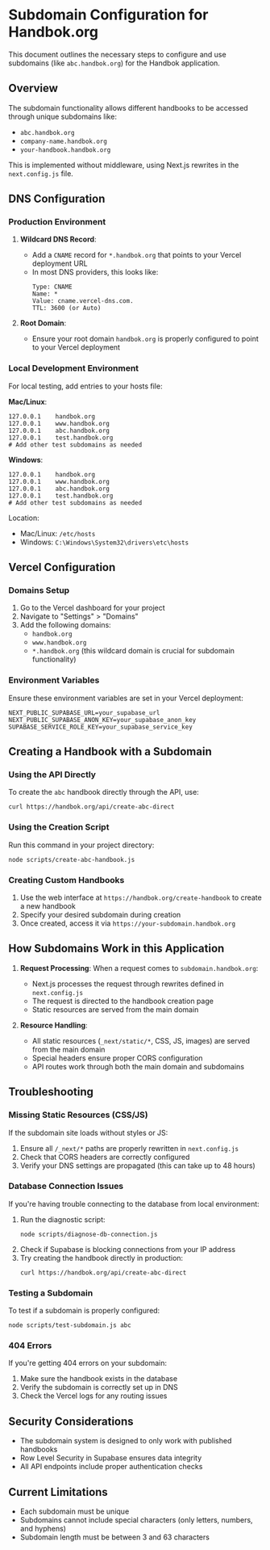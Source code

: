# Subdomain Configuration for Handbok.org

This document outlines the necessary steps to configure and use subdomains (like `abc.handbok.org`) for the Handbok application.

## Overview

The subdomain functionality allows different handbooks to be accessed through unique subdomains like:
- `abc.handbok.org`
- `company-name.handbok.org`
- `your-handbook.handbok.org`

This is implemented without middleware, using Next.js rewrites in the `next.config.js` file.

## DNS Configuration

### Production Environment

1. **Wildcard DNS Record**:
   - Add a `CNAME` record for `*.handbok.org` that points to your Vercel deployment URL
   - In most DNS providers, this looks like:
     ```
     Type: CNAME
     Name: *
     Value: cname.vercel-dns.com.
     TTL: 3600 (or Auto)
     ```

2. **Root Domain**:
   - Ensure your root domain `handbok.org` is properly configured to point to your Vercel deployment

### Local Development Environment

For local testing, add entries to your hosts file:

**Mac/Linux**:
```
127.0.0.1    handbok.org
127.0.0.1    www.handbok.org
127.0.0.1    abc.handbok.org
127.0.0.1    test.handbok.org
# Add other test subdomains as needed
```

**Windows**:
```
127.0.0.1    handbok.org
127.0.0.1    www.handbok.org
127.0.0.1    abc.handbok.org
127.0.0.1    test.handbok.org
# Add other test subdomains as needed
```

Location:
- Mac/Linux: `/etc/hosts`
- Windows: `C:\Windows\System32\drivers\etc\hosts`

## Vercel Configuration

### Domains Setup

1. Go to the Vercel dashboard for your project
2. Navigate to "Settings" > "Domains"
3. Add the following domains:
   - `handbok.org`
   - `www.handbok.org`
   - `*.handbok.org` (this wildcard domain is crucial for subdomain functionality)

### Environment Variables

Ensure these environment variables are set in your Vercel deployment:

```
NEXT_PUBLIC_SUPABASE_URL=your_supabase_url
NEXT_PUBLIC_SUPABASE_ANON_KEY=your_supabase_anon_key
SUPABASE_SERVICE_ROLE_KEY=your_supabase_service_key
```

## Creating a Handbook with a Subdomain

### Using the API Directly

To create the `abc` handbook directly through the API, use:

```
curl https://handbok.org/api/create-abc-direct
```

### Using the Creation Script

Run this command in your project directory:

```
node scripts/create-abc-handbook.js
```

### Creating Custom Handbooks

1. Use the web interface at `https://handbok.org/create-handbook` to create a new handbook
2. Specify your desired subdomain during creation
3. Once created, access it via `https://your-subdomain.handbok.org`

## How Subdomains Work in this Application

1. **Request Processing**: When a request comes to `subdomain.handbok.org`:
   - Next.js processes the request through rewrites defined in `next.config.js`
   - The request is directed to the handbook creation page
   - Static resources are served from the main domain

2. **Resource Handling**: 
   - All static resources (`_next/static/*`, CSS, JS, images) are served from the main domain
   - Special headers ensure proper CORS configuration
   - API routes work through both the main domain and subdomains

## Troubleshooting

### Missing Static Resources (CSS/JS)

If the subdomain site loads without styles or JS:
1. Ensure all `/_next/*` paths are properly rewritten in `next.config.js`
2. Check that CORS headers are correctly configured
3. Verify your DNS settings are propagated (this can take up to 48 hours)

### Database Connection Issues

If you're having trouble connecting to the database from local environment:
1. Run the diagnostic script:
   ```
   node scripts/diagnose-db-connection.js
   ```
2. Check if Supabase is blocking connections from your IP address
3. Try creating the handbook directly in production:
   ```
   curl https://handbok.org/api/create-abc-direct
   ```

### Testing a Subdomain

To test if a subdomain is properly configured:
```
node scripts/test-subdomain.js abc
```

### 404 Errors

If you're getting 404 errors on your subdomain:
1. Make sure the handbook exists in the database
2. Verify the subdomain is correctly set up in DNS
3. Check the Vercel logs for any routing issues

## Security Considerations

- The subdomain system is designed to only work with published handbooks
- Row Level Security in Supabase ensures data integrity
- All API endpoints include proper authentication checks

## Current Limitations

- Each subdomain must be unique
- Subdomains cannot include special characters (only letters, numbers, and hyphens)
- Subdomain length must be between 3 and 63 characters 
